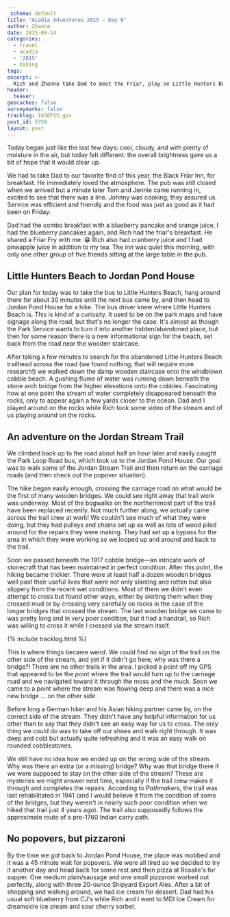 ```yaml
---
_schema: default
title: "Acadia Adventures 2015 – Day 6"
author: Zhanna
date: 2015-09-14
categories:
  - travel
  - acadia
  - '2015'
  - hiking
tags:
excerpt: >-
  Rich and Zhanna take Dad to meet the Friar, play on Little Hunters Beach, and then get lost in the woods near Jordan Stream.
header:
  teaser:
geocaches: false
surveymarks: false
tracklog: 14SEP15.gpx
post_id: 5759
layout: post                       
---
```


Today began just like the last few days: cool, cloudy, and with plenty of moisture in the air, but today felt different: the overall brightness gave us a bit of hope that it would clear up. 

We had to take Dad to our favorite find of this year, the Black Friar Inn, for breakfast. He immediately loved the atmosphere. The pub was still closed when we arrived but a minute later Tom and Jennie came running in, excited to see that there was a line. Johnny was cooking, they assured us. Service was efficient and friendly and the food was just as good as it had been on Friday. 

Dad had the combo breakfast with a blueberry pancake and orange juice, I had the blueberry pancakes again, and Rich had the friar's breakfast. He shared a Friar Fry with me. :grin: Rich also had cranberry juice and I had pineapple juice in addition to my tea. The inn was quiet this morning, with only one other group of five friends sitting at the large table in the pub.

## Little Hunters Beach to Jordan Pond House

Our plan for today was to take the bus to Little Hunters Beach, hang around there for about 30 minutes until the next bus came by, and then head to Jordan Pond House for a hike. The bus driver knew where Little Hunters Beach is. This is kind of a curiosity. It used to be on the park maps and have signage along the road, but that's no longer the case. It's almost as though the Park Service wants to turn it into another hidden/abandoned place, but then for some reason there is a new informational sign for the beach, set back from the road near the wooden staircase. 

After taking a few minutes to search for the abandoned Little Hunters Beach trailhead across the road (we found nothing; that will require more research!) we walked down the damp wooden staircase onto the windblown cobble beach. A gushing flume of water was running down beneath the stone arch bridge from the higher elevations onto the cobbles. Fascinating how at one point the stream of water completely disappeared beneath the rocks, only to appear again a few yards closer to the ocean. Dad and I played around on the rocks while Rich took some video of the stream and of us playing around on the rocks.

## An adventure on the Jordan Stream Trail

We climbed back up to the road about half an hour later and easily caught the Park Loop Road bus, which took us to the Jordan Pond House. Our goal was to walk some of the Jordan Stream Trail and then return on the carriage roads (and then check out the popover situation). 

The hike began easily enough, crossing the carriage road on what would be the first of many wooden bridges. We could see right away that trail work was underway. Most of the bogwalks on the northernmost part of the trail have been replaced recently. Not much further along, we actually came across the trail crew at work! We couldn't see much of what they were doing, but they had pulleys and chains set up as well as lots of wood piled around for the repairs they were making. They had set up a bypass for the area in which they were working so we looped up and around and back to the trail.

Soon we passed beneath the 1917 cobble bridge—an intricate work of stonecraft that has been maintained in perfect condition. After this point, the hiking became trickier. There were at least half a dozen wooden bridges well past their useful lives that were not only slanting and rotten but also slippery from the recent wet conditions. Most of them we didn't even attempt to cross but found other ways, either by skirting them when they crossed mud or by crossing very carefully on rocks in the case of the longer bridges that crossed the stream. The last wooden bridge we came to was pretty long and in very poor condition, but it had a handrail, so Rich was willing to cross it while I crossed via the stream itself. 

{% include tracklog.html %}

This is where things became weird. We could find no sign of the trail on the other side of the stream, and yet if it didn't go here, why was there a bridge?! There are no other trails in the area. I picked a point off my GPS that appeared to be the point where the trail would turn up to the carriage road and we navigated toward it through the moss and the muck. Soon we came to a point where the stream was flowing deep and there was a nice new bridge ... on the other side. 

Before long a German hiker and his Asian hiking partner came by, on the correct side of the stream. They didn't have any helpful information for us other than to say that they didn't see an easy way for us to cross. The only thing we could do was to take off our shoes and walk right through. It was deep and cold but actually quite refreshing and it was an easy walk on rounded cobblestones. 

We still have no idea how we ended up on the wrong side of the stream. Why was there an extra (or a missing) bridge? Why was that bridge there if we were supposed to stay on the other side of the stream?  These are mysteries we might answer next time, especially if the trail crew makes it through and completes the repairs. According to <cite>Pathmakers</cite>, the trail was last rehabilitated in 1941 (and I would believe it from the condition of some of the bridges, but they weren't in nearly such poor condition when we hiked that trail just 4 years ago). The trail also supposedly follows the approximate route of a pre-1760 Indian carry path.

## No popovers, but pizzaroni

By the time we got back to Jordan Pond House, the place was mobbed and it was a 45 minute wait for popovers. We were all tired so we decided to try it another day and head back for some rest and then pizza at Rosalie's for supper. One medium plain/sausage and one small pizzaroni worked out perfectly, along with three 20-ounce Shipyard Export Ales. After a bit of shopping and walking around, we had ice cream for dessert. Dad had his usual soft blueberry from CJ's while Rich and I went to MDI Ice Cream for dreamsicle ice cream and sour cherry sorbet.
